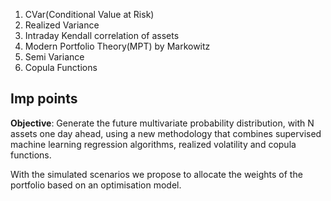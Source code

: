 1. CVar(Conditional Value at Risk)
2. Realized Variance
3. Intraday Kendall correlation of assets
4. Modern Portfolio Theory(MPT) by Markowitz
5. Semi Variance
6. Copula Functions

## Imp points

**Objective**: Generate the future multivariate probability distribution, with N assets one day ahead, using a new methodology that combines supervised machine learning regression algorithms, realized volatility and copula functions.

With the simulated scenarios we propose to allocate the weights of the portfolio based on an optimisation model. 

